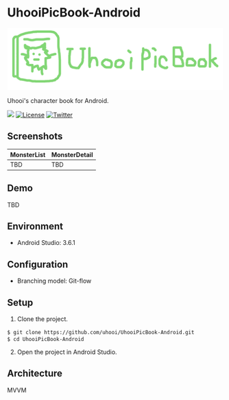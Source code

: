 # UhooiPicBook-Android

![Logo](./Docs/Logo.png)

Uhooi's character book for Android.

[![](https://github.com/uhooi/UhooiPicBook-Android/workflows/CI/badge.svg)](https://github.com/uhooi/UhooiPicBook-Android/actions?query=workflow%3ACI)
[![License](https://img.shields.io/github/license/uhooi/UhooiPicBook-Android)](https://github.com/uhooi/UhooiPicBook-Android/blob/master/LICENSE)
[![Twitter](https://img.shields.io/twitter/url?style=social&url=https%3A%2F%2Ftwitter.com%2Fthe_uhooi)](https://twitter.com/the_uhooi)

## Screenshots

|MonsterList|MonsterDetail|
|:--|:--|
|TBD|TBD|

## Demo

TBD

## Environment

- Android Studio: 3.6.1

## Configuration

- Branching model: Git-flow

## Setup

1. Clone the project.

```
$ git clone https://github.com/uhooi/UhooiPicBook-Android.git
$ cd UhooiPicBook-Android
```

2. Open the project in Android Studio.

## Architecture

MVVM
